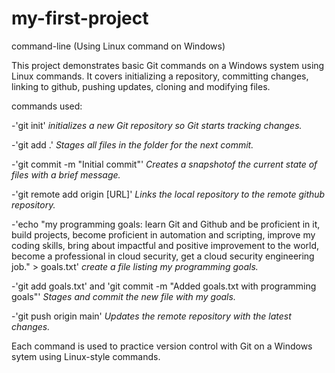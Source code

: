 # my-first-project
command-line (Using Linux command on Windows)

This project demonstrates basic Git commands on a Windows system using Linux commands. It covers initializing a repository, committing changes, linking to github, pushing updates, cloning and modifying files.

commands used: 

-'git init' 
*initializes a new Git repository so Git starts tracking changes.* 

-'git add .' *Stages all files in the folder for the next commit.* 

-'git commit -m "Initial commit"' *Creates a snapshotof the current state of files with a brief message.* 

-'git remote add origin [URL]' *Links the local repository to the remote github repository.* 

-'echo "my programming goals: learn Git and Github and be proficient in it, build projects, become proficient in automation and scripting, improve my coding skills, bring about impactful and positive improvement to the world, become a professional in cloud security, get a cloud security engineering job." > goals.txt' *create a file listing my programming goals.*

-'git add goals.txt' and 'git commit -m "Added goals.txt with programming goals"' *Stages and commit the new file with my goals.* 

-'git push origin main' *Updates the remote repository with the latest changes.*

Each command is used to practice version control with Git on a Windows sytem using Linux-style commands.
